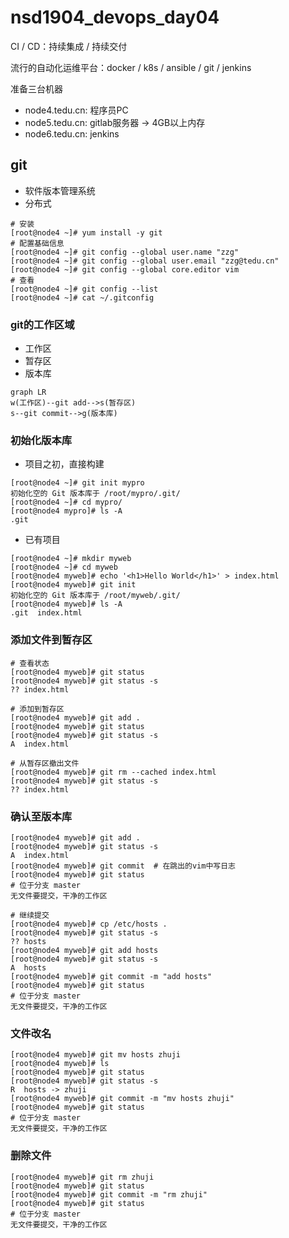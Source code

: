 # nsd1904_devops_day04

CI / CD：持续集成 / 持续交付

流行的自动化运维平台：docker / k8s / ansible / git / jenkins

准备三台机器

- node4.tedu.cn: 程序员PC
- node5.tedu.cn: gitlab服务器  -> 4GB以上内存
- node6.tedu.cn: jenkins

## git

- 软件版本管理系统
- 分布式

```shell
# 安装
[root@node4 ~]# yum install -y git
# 配置基础信息
[root@node4 ~]# git config --global user.name "zzg"
[root@node4 ~]# git config --global user.email "zzg@tedu.cn"
[root@node4 ~]# git config --global core.editor vim
# 查看
[root@node4 ~]# git config --list
[root@node4 ~]# cat ~/.gitconfig 
```

### git的工作区域

- 工作区
- 暂存区
- 版本库

```mermaid
graph LR
w(工作区)--git add-->s(暂存区)
s--git commit-->g(版本库)
```

### 初始化版本库

- 项目之初，直接构建

```shell
[root@node4 ~]# git init mypro
初始化空的 Git 版本库于 /root/mypro/.git/
[root@node4 ~]# cd mypro/
[root@node4 mypro]# ls -A
.git
```

- 已有项目

```shell
[root@node4 ~]# mkdir myweb
[root@node4 ~]# cd myweb
[root@node4 myweb]# echo '<h1>Hello World</h1>' > index.html
[root@node4 myweb]# git init
初始化空的 Git 版本库于 /root/myweb/.git/
[root@node4 myweb]# ls -A
.git  index.html
```

### 添加文件到暂存区

```shell
# 查看状态
[root@node4 myweb]# git status
[root@node4 myweb]# git status -s
?? index.html

# 添加到暂存区
[root@node4 myweb]# git add .
[root@node4 myweb]# git status
[root@node4 myweb]# git status -s
A  index.html

# 从暂存区撤出文件
[root@node4 myweb]# git rm --cached index.html 
[root@node4 myweb]# git status -s
?? index.html
```

### 确认至版本库

```shell
[root@node4 myweb]# git add .
[root@node4 myweb]# git status -s
A  index.html
[root@node4 myweb]# git commit  # 在跳出的vim中写日志
[root@node4 myweb]# git status
# 位于分支 master
无文件要提交，干净的工作区

# 继续提交
[root@node4 myweb]# cp /etc/hosts .
[root@node4 myweb]# git status -s
?? hosts
[root@node4 myweb]# git add hosts 
[root@node4 myweb]# git status -s
A  hosts
[root@node4 myweb]# git commit -m "add hosts"
[root@node4 myweb]# git status
# 位于分支 master
无文件要提交，干净的工作区
```

### 文件改名

```shell
[root@node4 myweb]# git mv hosts zhuji
[root@node4 myweb]# ls
[root@node4 myweb]# git status
[root@node4 myweb]# git status -s
R  hosts -> zhuji
[root@node4 myweb]# git commit -m "mv hosts zhuji"
[root@node4 myweb]# git status
# 位于分支 master
无文件要提交，干净的工作区
```

### 删除文件

```shell
[root@node4 myweb]# git rm zhuji 
[root@node4 myweb]# git status
[root@node4 myweb]# git commit -m "rm zhuji"
[root@node4 myweb]# git status
# 位于分支 master
无文件要提交，干净的工作区

```



















